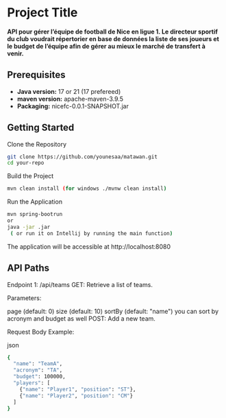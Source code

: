 # **Project Title**

**API pour gérer l’équipe de football de Nice en ligue 1. Le directeur sportif du club voudrait répertorier en base de données la liste de ses joueurs et le budget de l’équipe afin de gérer au mieux le marché de transfert à venir.**

## **Prerequisites**

- **Java version:** 17 or 21 (17 prefereed)
- **maven version:** apache-maven-3.9.5
- **Packaging:** nicefc-0.0.1-SNAPSHOT.jar

## **Getting Started**

Clone the Repository

```bash
git clone https://github.com/younesaa/matawan.git
cd your-repo
```
Build the Project
```bash
mvn clean install (for windows ./mvnw clean install)
```
Run the Application
```bash
mvn spring-bootrun
or
java -jar .jar
 ( or run it on Intellij by running the main function)
```
The application will be accessible at http://localhost:8080

## **API Paths**

Endpoint 1: /api/teams
GET: Retrieve a list of teams.

Parameters:

page (default: 0)
size (default: 10)
sortBy (default: "name") you can sort by acronym and budget as well
POST: Add a new team.

Request Body Example:

json
```bash
{
  "name": "TeamA",
  "acronym": "TA",
  "budget": 100000,
  "players": [
    {"name": "Player1", "position": "ST"},
    {"name": "Player2", "position": "CM"}
  ]
}
```
